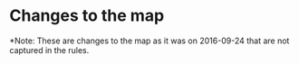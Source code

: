 # Changes to the map

*Note: These are changes to the map as it was on 2016-09-24 that are not captured in the rules.
